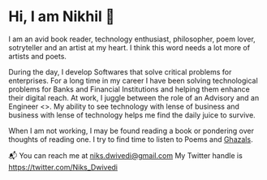 # Hi, I am Nikhil :wave:

I am an avid book reader, technology enthusiast, philosopher, poem lover, sotryteller and an artist at my heart. I think this word needs a lot more of artists and poets.

During the day, I develop Softwares that solve critical problems for enterprises. For a long time in my career I have been solving technological problems for Banks and Financial Institutions and helping them enhance their digital reach. At work, I juggle between the role of an Advisory and an Engineer <<my thoughts>>. My ability to see technology with lense of business and business with lense of technology helps me find the daily juice to survive.

When I am not working, I may be found reading a book or pondering over thoughts of reading one. I try to find time to listen to Poems and [Ghazals](https://en.wikipedia.org/wiki/Ghazal).

:mailbox_with_mail: You can reach me at niks.dwivedi@gmail.com
My Twitter handle is https://twitter.com/Niks_Dwivedi
  
  
